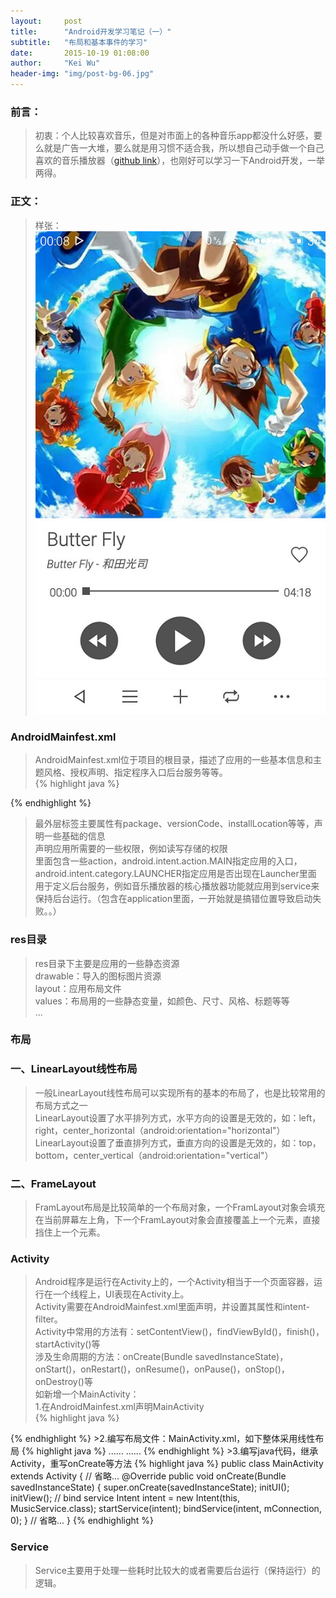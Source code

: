 ```yaml
---
layout:     post
title:      "Android开发学习笔记（一）"
subtitle:   "布局和基本事件的学习"
date:       2015-10-19 01:08:00
author:     "Kei Wu"
header-img: "img/post-bg-06.jpg"
---
```


### 前言：
>初衷：个人比较喜欢音乐，但是对市面上的各种音乐app都没什么好感，要么就是广告一大堆，要么就是用习惯不适合我，所以想自己动手做一个自己喜欢的音乐播放器（[github link](https://github.com/scauwjh/kmusic)），也刚好可以学习一下Android开发，一举两得。

### 正文： 
>样张：
![](https://raw.githubusercontent.com/scauwjh/kmusic/master/sample/2015-10-18.jpg)

### AndroidMainfest.xml
>AndroidMainfest.xml位于项目的根目录，描述了应用的一些基本信息和主题风格、授权声明、指定程序入口后台服务等等。  
{% highlight java %}
<?xml version="1.0" encoding="utf-8"?>
<manifest xmlns:android="http://schemas.android.com/apk/res/android"
    package="me.keiwu.kmusic" >
    <uses-permission android:name="android.permission.WRITE_EXTERNAL_STORAGE" />
    <uses-permission android:name="android.permission.INTERNET" />
    <application
        android:allowBackup="true"
        android:icon="@mipmap/ic_launcher"
        android:label="@string/app_name"
        android:supportsRtl="true"
        android:theme="@style/materialTheme">
        <activity android:name=".activity.MainActivity" >
            <intent-filter>
                <action android:name="android.intent.action.MAIN" />
                <category android:name="android.intent.category.LAUNCHER" />
            </intent-filter>
        </activity>
        <service android:name=".service.MusicService"/>
    </application>
</manifest>
{% endhighlight %}
>最外层标签<manifest>主要属性有package、versionCode、installLocation等等，声明一些基础的信息  
><uses-permission>声明应用所需要的一些权限，例如读写存储的权限  
><intent-filter>里面包含一些action，android.intent.action.MAIN指定应用的入口，android.intent.category.LAUNCHER指定应用是否出现在Launcher里面  
><service>用于定义后台服务，例如音乐播放器的核心播放器功能就应用到service来保持后台运行。（包含在application里面，一开始就是搞错位置导致启动失败。。）  
  
  
### res目录
>res目录下主要是应用的一些静态资源  
>drawable：导入的图标图片资源  
>layout：应用布局文件  
>values：布局用的一些静态变量，如颜色、尺寸、风格、标题等等  
>...

### 布局
### 一、LinearLayout线性布局
>一般LinearLayout线性布局可以实现所有的基本的布局了，也是比较常用的布局方式之一  
>LinearLayout设置了水平排列方式，水平方向的设置是无效的，如：left，right，center_horizontal（android:orientation="horizontal"）  
>LinearLayout设置了垂直排列方式，垂直方向的设置是无效的，如：top，bottom，center_vertical（android:orientation="vertical"）  

### 二、FrameLayout
>FramLayout布局是比较简单的一个布局对象，一个FramLayout对象会填充在当前屏幕左上角，下一个FramLayout对象会直接覆盖上一个元素，直接挡住上一个元素。

### Activity
>Android程序是运行在Activity上的，一个Activity相当于一个页面容器，运行在一个线程上，UI表现在Activity上。  
>Activity需要在AndroidMainfest.xml里面声明，并设置其属性和intent-filter。  
>Activity中常用的方法有：setContentView()，findViewById()，finish()，startActivity()等  
>涉及生命周期的方法：onCreate(Bundle savedInstanceState)，onStart()，onRestart()，onResume()，onPause()，onStop()，onDestroy()等  
>如新增一个MainActivity：  
>1.在AndroidMainfest.xml声明MainActivity  
{% highlight java %}
<activity android:name=".activity.MainActivity" >
    <intent-filter>
        <action android:name="android.intent.action.MAIN" />
        <category android:name="android.intent.category.LAUNCHER" />
    </intent-filter>
</activity>
{% endhighlight %}  
>2.编写布局文件：MainActivity.xml，如下整体采用线性布局  
{% highlight java %}
<LinearLayout xmlns:android="http://schemas.android.com/apk/res/android"
    android:layout_width="match_parent"
    android:layout_height="match_parent"
    android:orientation="vertical">
    ......
    ......
</LinearLayout>
{% endhighlight %}
>3.编写java代码，继承Activity，重写onCreate等方法
{% highlight java %}
public class MainActivity extends Activity {
    // 省略...
    @Override
    public void onCreate(Bundle savedInstanceState) {
        super.onCreate(savedInstanceState);
        initUI();
        initView();
        // bind service
        Intent intent = new Intent(this, MusicService.class);
        startService(intent);
        bindService(intent, mConnection, 0);
    }
    // 省略...
}
{% endhighlight %}

### Service
>Service主要用于处理一些耗时比较大的或者需要后台运行（保持运行）的逻辑。  

